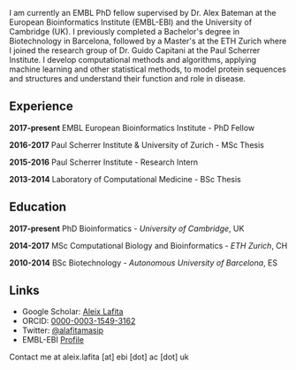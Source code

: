
I am currently an EMBL PhD fellow supervised by Dr. Alex Bateman at the European Bioinformatics Institute (EMBL-EBI) and the University of Cambridge (UK).
I previously completed a Bachelor's degree in Biotechnology in Barcelona, followed by a Master's at the ETH Zurich where I joined the research group of Dr. Guido Capitani at the Paul Scherrer Institute.
I develop computational methods and algorithms, applying machine learning and other statistical methods, to model protein sequences and structures and understand their function and role in disease.

## Experience

**2017-present** EMBL European Bioinformatics Institute - PhD Fellow 

**2016-2017** Paul Scherrer Institute & University of Zurich - MSc Thesis

**2015-2016** Paul Scherrer Institute - Research Intern

**2013-2014** Laboratory of Computational Medicine - BSc Thesis


## Education

**2017-present** PhD Bioinformatics - *University of Cambridge*, UK

**2014-2017** MSc Computational Biology and Bioinformatics - *ETH Zurich*, CH

**2010-2014** BSc Biotechnology - *Autonomous University of Barcelona*, ES


## Links

- Google Scholar: [Aleix Lafita](https://scholar.google.co.uk/citations?user=iOg-7nQAAAAJ&hl)
- ORCID: [0000-0003-1549-3162](https://orcid.org/0000-0003-1549-3162)
- Twitter: [@alafitamasip](https://twitter.com/alafitamasip)
- EMBL-EBI [Profile](https://www.ebi.ac.uk/about/people/aleix-lafita-masip)


Contact me at aleix.lafita [at] ebi [dot] ac [dot] uk
